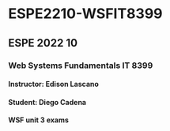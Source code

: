 # ESPE2210-WSFIT8399
## ESPE 2022 10 
### Web Systems Fundamentals  IT 8399
#### Instructor: Edison Lascano
#### Student: Diego Cadena
#### WSF unit 3 exams